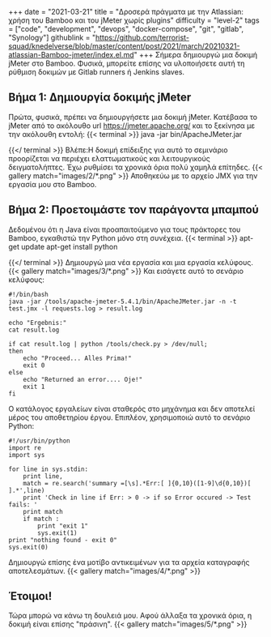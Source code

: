 +++
date = "2021-03-21"
title = "Δροσερά πράγματα με την Atlassian: χρήση του Bamboo και του jMeter χωρίς plugins"
difficulty = "level-2"
tags = ["code", "development", "devops", "docker-compose", "git", "gitlab", "Synology"]
githublink = "https://github.com/terrorist-squad/knedelverse/blob/master/content/post/2021/march/20210321-atlassian-Bamboo-jmeter/index.el.md"
+++
Σήμερα δημιουργώ μια δοκιμή jMeter στο Bamboo. Φυσικά, μπορείτε επίσης να υλοποιήσετε αυτή τη ρύθμιση δοκιμών με Gitlab runners ή Jenkins slaves.
## Βήμα 1: Δημιουργία δοκιμής jMeter
Πρώτα, φυσικά, πρέπει να δημιουργήσετε μια δοκιμή jMeter. Κατέβασα το jMeter από το ακόλουθο url https://jmeter.apache.org/ και το ξεκίνησα με την ακόλουθη εντολή:
{{< terminal >}}
java -jar bin/ApacheJMeter.jar

{{</ terminal >}}
Βλέπε:Η δοκιμή επίδειξης για αυτό το σεμινάριο προορίζεται να περιέχει ελαττωματικούς και λειτουργικούς δειγματολήπτες. Έχω ρυθμίσει τα χρονικά όρια πολύ χαμηλά επίτηδες.
{{< gallery match="images/2/*.png" >}}
Αποθηκεύω με το αρχείο JMX για την εργασία μου στο Bamboo.
## Βήμα 2: Προετοιμάστε τον παράγοντα μπαμπού
Δεδομένου ότι η Java είναι προαπαιτούμενο για τους πράκτορες του Bamboo, εγκαθιστώ την Python μόνο στη συνέχεια.
{{< terminal >}}
apt-get update
apt-get install python

{{</ terminal >}}
Δημιουργώ μια νέα εργασία και μια εργασία κελύφους.
{{< gallery match="images/3/*.png" >}}
Και εισάγετε αυτό το σενάριο κελύφους:
```
#!/bin/bash
java -jar /tools/apache-jmeter-5.4.1/bin/ApacheJMeter.jar -n -t test.jmx -l requests.log > result.log

echo "Ergebnis:"
cat result.log

if cat result.log | python /tools/check.py > /dev/null; 
then
    echo "Proceed... Alles Prima!"
    exit 0
else
    echo "Returned an error.... Oje!"
    exit 1
fi

```
Ο κατάλογος εργαλείων είναι σταθερός στο μηχάνημα και δεν αποτελεί μέρος του αποθετηρίου έργου. Επιπλέον, χρησιμοποιώ αυτό το σενάριο Python:
```
#!/usr/bin/python
import re
import sys
 
for line in sys.stdin:
    print line,
    match = re.search('summary =[\s].*Err:[ ]{0,10}([1-9]\d{0,10})[ ].*',line)
    print 'Check in line if Err: > 0 -> if so Error occured -> Test fails: '
    print match
    if match :
        print "exit 1"
        sys.exit(1)
print "nothing found - exit 0"
sys.exit(0)

```
Δημιουργώ επίσης ένα μοτίβο αντικειμένων για τα αρχεία καταγραφής αποτελεσμάτων.
{{< gallery match="images/4/*.png" >}}

## Έτοιμοι!
Τώρα μπορώ να κάνω τη δουλειά μου. Αφού άλλαξα τα χρονικά όρια, η δοκιμή είναι επίσης "πράσινη".
{{< gallery match="images/5/*.png" >}}